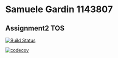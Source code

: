 # Samuele Gardin 1143807
## Assignment2 TOS

[![Build Status](https://travis-ci.org/Smule97/Assignment_2_TOS_1143807.svg?branch=master)](https://travis-ci.org/Smule97/Assignment_2_TOS_1143807)

[![codecov](https://codecov.io/gh/Smule97/Assignment_2_TOS_1143807/branch/master/graph/badge.svg)](https://codecov.io/gh/Smule97/Assignment_2_TOS_1143807)
